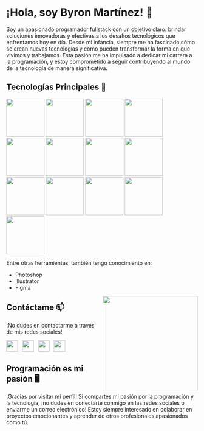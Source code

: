 <!-- Encabezado -->
# ¡Hola, soy Byron Martínez! 👋

Soy un apasionado programador fullstack con un objetivo claro: brindar soluciones innovadoras y efectivas a los desafíos tecnológicos que enfrentamos hoy en día. Desde mi infancia, siempre me ha fascinado cómo se crean nuevas tecnologías y cómo pueden transformar la forma en que vivimos y trabajamos. Esta pasión me ha impulsado a dedicar mi carrera a la programación, y estoy comprometido a seguir contribuyendo al mundo de la tecnología de manera significativa.

## Tecnologías Principales 🚀

<!-- Logos de tecnologías -->
<p float="left">
  <img src="logos/html.png" width="100" />
  <img src="logos/css.png" width="100" /> 
  <img src="logos/javascript.png" width="100" />
  <img src="logos/react.png" width="100" />
  <img src="logos/redux.png" width="100" />
  <img src="logos/nodejs.png" width="100" />
  <img src="logos/express.png" width="100" />
  <img src="logos/postgresql.png" width="100" />
  <img src="logos/sequelize.png" width="100" />
  <img src="logos/git.png" width="100" />
  <img src="logos/less.png" width="100" />
  <img src="logos/tailwind.png" width="100" />
  <img src="logos/python.png" width="100" />
</p>

Entre otras herramientas, también tengo conocimiento en:
- Photoshop
- Illustrator
- Figma 
<img src="programacion.png" align="right" width="250" />

## Contáctame 📫

¡No dudes en contactarme a través de mis redes sociales!

<!-- Logos de redes sociales con enlaces -->
[<img src="logos/linkedin.png" width="30" />](https://www.linkedin.com/in/byron-martínez-86b5bb231/) &nbsp;
[<img src="logos/twitter.png" width="30" />](https://twitter.com/_Bamder_) &nbsp;
[<img src="logos/instagram.png" width="30" />](https://www.instagram.com/mateo_mh22/) &nbsp;
[<img src="logos/gmail.png" width="30" />](mailto:byronmh8@gmail.com)

## Programación es mi pasión 🖥️

<!-- Imagen de programación -->

¡Gracias por visitar mi perfil! Si compartes mi pasión por la programación y la tecnología, ¡no dudes en conectarte conmigo en las redes sociales o enviarme un correo electrónico! Estoy siempre interesado en colaborar en proyectos emocionantes y aprender de otros profesionales apasionados como tú.

</details>
